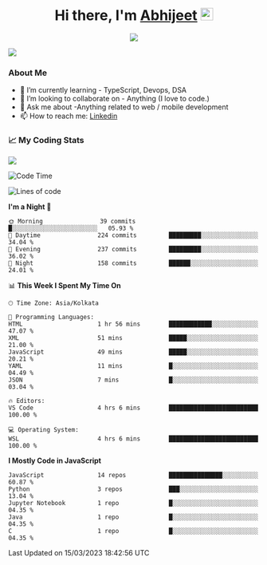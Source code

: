 <div align="center">
   <h1>Hi there, I'm <a href="">Abhijeet</a> <img src="https://media.giphy.com/media/hvRJCLFzcasrR4ia7z/giphy.gif" width="25px"> </h1>
   
   
   <img src="https://pronoun.cyou/x/y?subject=He&object=Him&height=20"> 
</div>

![](https://komarev.com/ghpvc/?username=abhijeetsingh-22)

<h3>About Me </h3>

<!-- - 🔭 I’m currently working on - My engineering Capstone Project -->
- 🌱 I’m currently learning - TypeScript, Devops, DSA
- 👯 I’m looking to collaborate on - Anything (I love to code.)
- 💬 Ask me about -Anything related to web / mobile development
- 📫 How to reach me: [Linkedin](https://www.linkedin.com/in/amabhijeet/)

### &#128200; My Coding Stats

<img align="center" src="https://github-readme-stats.vercel.app/api?username=abhijeetsingh-22&count_private=true&show_icons=true&theme=default&hide=stars" />

<!--START_SECTION:waka-->
![Code Time](http://img.shields.io/badge/Code%20Time-442%20hrs%2049%20mins-blue)

![Lines of code](https://img.shields.io/badge/From%20Hello%20World%20I%27ve%20Written-2.0%20million%20lines%20of%20code-blue)

**I'm a Night 🦉** 

```text
🌞 Morning                39 commits          █░░░░░░░░░░░░░░░░░░░░░░░░   05.93 % 
🌆 Daytime                224 commits         █████████░░░░░░░░░░░░░░░░   34.04 % 
🌃 Evening                237 commits         █████████░░░░░░░░░░░░░░░░   36.02 % 
🌙 Night                  158 commits         ██████░░░░░░░░░░░░░░░░░░░   24.01 % 
```


📊 **This Week I Spent My Time On** 

```text
🕑︎ Time Zone: Asia/Kolkata

💬 Programming Languages: 
HTML                     1 hr 56 mins        ████████████░░░░░░░░░░░░░   47.07 % 
XML                      51 mins             █████░░░░░░░░░░░░░░░░░░░░   21.00 % 
JavaScript               49 mins             █████░░░░░░░░░░░░░░░░░░░░   20.21 % 
YAML                     11 mins             █░░░░░░░░░░░░░░░░░░░░░░░░   04.49 % 
JSON                     7 mins              █░░░░░░░░░░░░░░░░░░░░░░░░   03.04 % 

🔥 Editors: 
VS Code                  4 hrs 6 mins        █████████████████████████   100.00 % 

💻 Operating System: 
WSL                      4 hrs 6 mins        █████████████████████████   100.00 % 
```

**I Mostly Code in JavaScript** 

```text
JavaScript               14 repos            ███████████████░░░░░░░░░░   60.87 % 
Python                   3 repos             ███░░░░░░░░░░░░░░░░░░░░░░   13.04 % 
Jupyter Notebook         1 repo              █░░░░░░░░░░░░░░░░░░░░░░░░   04.35 % 
Java                     1 repo              █░░░░░░░░░░░░░░░░░░░░░░░░   04.35 % 
C                        1 repo              █░░░░░░░░░░░░░░░░░░░░░░░░   04.35 % 
```




 Last Updated on 15/03/2023 18:42:56 UTC
<!--END_SECTION:waka-->
